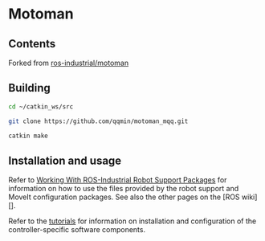 # Motoman

## Contents
Forked from [ros-industrial/motoman](https://github.com/ros-industrial/motoman)

## Building
```bash
cd ~/catkin_ws/src

git clone https://github.com/qqmin/motoman_mqq.git

catkin make
```

## Installation and usage

Refer to [Working With ROS-Industrial Robot Support Packages][] for information on how to use the files provided by the robot support and MoveIt configuration packages. See also the other pages on the [ROS wiki][].

Refer to the [tutorials][] for information on installation and configuration of the controller-specific software components.

[catkin_tools]: https://catkin-tools.readthedocs.io/en/latest
[Working With ROS-Industrial Robot Support Packages]: http://wiki.ros.org/Industrial/Tutorials/WorkingWithRosIndustrialRobotSupportPackages
[tutorials]: http://wiki.ros.org/motoman_driver/Tutorials
